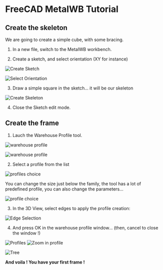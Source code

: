 

# FreeCAD MetalWB Tutorial


## Create the skeleton

We are going to create a simple cube, with some bracing.

1. In a new file, switch to the MetalWB workbench.

2. Create a sketch, and select orientation (XY for instance)

![Create Sketch](tutorial.imgs/00-create-sketch.png)

![Select Orientation](tutorial.imgs/01-select-orientation.png)


3. Draw a simple square in the sketch... it will be our skeleton

![Create Skeleton](tutorial.imgs/02-create-frame-skeleton.png)

4. Close the Sketch edit mode.

## Create the frame

1. Lauch the Warehouse Profile tool.

![warehouse profile](tutorial.imgs/10-warehouse-profiles.png)

![warehouse profile](tutorial.imgs/10-warehouse-profiles-modal.png)

2. Select a profile from the list

![profiles choice](tutorial.imgs/11-profiles-family.png)


You can change the size just below the family, the tool has a lot of predefined profile, you can also change the parameters...

![profile choice](tutorial.imgs/12-profile-square-20x2.png)


3. In the 3D View, select edges to apply the profile creation:

![Edge Selection](tutorial.imgs/13-edge-selection.png)

4. And press OK in the warehouse profile window... (then, cancel to close the window !)

![Profiles](tutorial.imgs/14-profiles-done.png)
![Zoom in profile](tutorial.imgs/14-zoom-on-profile.png)

![Tree](tutorial.imgs/14-profile-tree.png) 


**And voila ! You have your first frame !**